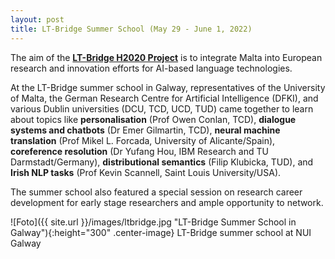```yaml
---
layout: post
title: LT-Bridge Summer School (May 29 - June 1, 2022)
---
```


The aim of the <strong><a href="https://lt-bridge.eu/" target="_blank" rel="noopener">LT-Bridge H2020 Project</a></strong> is to integrate Malta into European research and innovation efforts for AI-based language technologies. 

At the LT-Bridge summer school in Galway, representatives of the University of Malta, the German Research Centre for Artificial Intelligence (DFKI), and various Dublin universities (DCU, TCD, UCD, TUD) came together to learn about topics like <strong>personalisation</strong> (Prof Owen Conlan, TCD), <strong>dialogue systems and chatbots</strong> (Dr Emer Gilmartin, TCD), <strong>neural machine translation</strong> (Prof Mikel L. Forcada, University of Alicante/Spain), <strong>coreference resolution</strong> (Dr Yufang Hou, IBM Research and TU Darmstadt/Germany), <strong>distributional semantics</strong> (Filip Klubicka, TUD), and <strong>Irish NLP tasks</strong> (Prof Kevin Scannell, Saint Louis University/USA).

The summer school also featured a special session on research career development for early stage researchers and ample opportunity to network.

![Foto]({{ site.url }}/images/ltbridge.jpg "LT-Bridge Summer School in Galway"){:height="300" .center-image}
LT-Bridge summer school at NUI Galway
